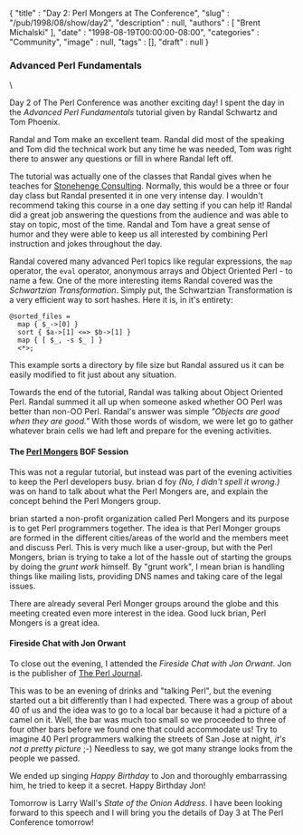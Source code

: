 {
   "title" : "Day 2: Perl Mongers at The Conference",
   "slug" : "/pub/1998/08/show/day2",
   "description" : null,
   "authors" : [
      "Brent Michalski"
   ],
   "date" : "1998-08-19T00:00:00-08:00",
   "categories" : "Community",
   "image" : null,
   "tags" : [],
   "draft" : null
}



### Advanced Perl Fundamentals

\

Day 2 of The Perl Conference was another exciting day! I spent the day
in the *Advanced Perl Fundamentals* tutorial given by Randal Schwartz
and Tom Phoenix.

Randal and Tom make an excellent team. Randal did most of the speaking
and Tom did the technical work but any time he was needed, Tom was right
there to answer any questions or fill in where Randal left off.

The tutorial was actually one of the classes that Randal gives when he
teaches for [Stonehenge Consulting](http://www.stonehenge.com).
Normally, this would be a three or four day class but Randal presented
it in one very intense day. I wouldn't recommend taking this course in a
one day setting if you can help it! Randal did a great job answering the
questions from the audience and was able to stay on topic, most of the
time. Randal and Tom have a great sense of humor and they were able to
keep us all interested by combining Perl instruction and jokes
throughout the day.

Randal covered many advanced Perl topics like regular expressions, the
`map` operator, the `eval` operator, anonymous arrays and Object
Oriented Perl - to name a few. One of the more interesting items Randal
covered was the *Schwartzian Transformation*. Simply put, the
Schwartzian Transformation is a very efficient way to sort hashes. Here
it is, in it's entirety:

    @sorted_files =
      map { $_->[0] }
      sort { $a->[1] <=> $b->[1] }
      map { [ $_, -s $_ ] }
      <*>;

This example sorts a directory by file size but Randal assured us it can
be easily modified to fit just about any situation.

Towards the end of the tutorial, Randal was talking about Object
Oriented Perl. Randal summed it all up when someone asked whether OO
Perl was better than non-OO Perl. Randal's answer was simple *"Objects
are good when they are good."* With those words of wisdom, we were let
go to gather whatever brain cells we had left and prepare for the
evening activities.

#### The [Perl Mongers](http://www.pm.org) BOF Session

This was not a regular tutorial, but instead was part of the evening
activities to keep the Perl developers busy. brian d foy *(No, I didn't
spell it wrong.)* was on hand to talk about what the Perl Mongers are,
and explain the concept behind the Perl Mongers group.

brian started a non-profit organization called Perl Mongers and its
purpose is to get Perl programmers together. The idea is that Perl
Monger groups are formed in the different cities/areas of the world and
the members meet and discuss Perl. This is very much like a user-group,
but with the Perl Mongers, brian is trying to take a lot of the hassle
out of starting the groups by doing the *grunt work* himself. By "grunt
work", I mean brian is handling things like mailing lists, providing DNS
names and taking care of the legal issues.

There are already several Perl Monger groups around the globe and this
meeting created even more interest in the idea. Good luck brian, Perl
Mongers is a great idea.

#### Fireside Chat with Jon Orwant

To close out the evening, I attended the *Fireside Chat with Jon
Orwant*. Jon is the publisher of [The Perl Journal](http://www.tpj.com).

This was to be an evening of drinks and "talking Perl", but the evening
started out a bit differently than I had expected. There was a group of
about 40 of us and the idea was to go to a local bar because it had a
picture of a camel on it. Well, the bar was much too small so we
proceeded to three of four other bars before we found one that could
accommodate us! Try to imagine 40 Perl programmers walking the streets
of San Jose at night, *it's not a pretty picture* ;-) Needless to say,
we got many strange looks from the people we passed.

We ended up singing *Happy Birthday* to Jon and thoroughly embarrassing
him, he tried to keep it a secret. Happy Birthday Jon!

Tomorrow is Larry Wall's *State of the Onion Address*. I have been
looking forward to this speech and I will bring you the details of Day 3
at The Perl Conference tomorrow!
